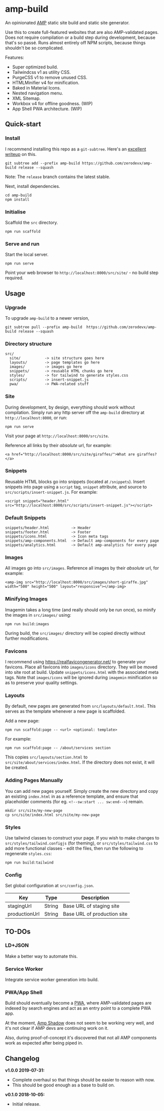 # amp-build

An opinionated [AMP](https://amp.dev) static site build and static site generator.

Use this to create full-featured websites that are also AMP-validated pages. Does not require compilation or
a build step during development, because that's so passé. Runs almost entirely off NPM scripts, because things
shouldn't be so complicated.


Features:

* Super optimized build.
* Tailwindcss v1 as utility CSS.
* PurgeCSS v1 to remove unused CSS.
* HTMLMinifier v4 for minification.
* Baked in Material Icons.
* Nested navigation menu.
* XML Sitemap.
* Workbox v4 for offline goodness. (WIP)
* App Shell PWA architecture. (WIP)


## Quick-start

### Install

I recommend installing this repo as a `git-subtree`. Here's an [excellent writeup](https://codewinsarguments.co/2016/05/01/git-submodules-vs-git-subtrees/) on this.


```
git subtree add --prefix amp-build https://github.com/zerodevx/amp-build release --squash
```

Note: The `release` branch contains the latest stable.

Next, install dependencies.

```
cd amp-build
npm install
```

### Initialise

Scaffold the `src` directory.

`npm run scaffold`


### Serve and run

Start the local server.

`npm run serve`

Point your web browser to `http://localhost:8000/src/site/` - no build step required.


## Usage

### Upgrade

To upgrade `amp-build` to a newer version,

`git subtree pull --prefix amp-build  https://github.com/zerodevx/amp-build release --squash`


### Directory structure

```
src/
  site/           -> site structure goes here
  layouts/        -> page templates go here
  images/         -> images go here
  snippets/       -> reusable HTML chunks go here
  styles/         -> for tailwind to generate styles.css
  scripts/        -> insert-snippet.js
  pwa/            -> PWA-related stuff
```


### Site

During development, by design, everything should work without compilation. Simply run any http server
off the `amp-build` directory at `http://localhost:8000`, or run:

`npm run serve`

Visit your page at `http://localhost:8000/src/site`.

Reference all links by their *absolute* url, for example:

`<a href="http://localhost:8000/src/site/giraffes/">What are giraffes?</a>`


### Snippets

Reusable HTML blocks go into snippets (located at `/snippets`). Insert snippets into page using a `script` tag,
`snippet` attribute, and source to `src/scripts/insert-snippet.js`. For example:

`<script snippet="header.html" src="http://localhost:8000/src/scripts/insert-snippet.js"></script>`


### Default Snippets

```
snippets/header.html          -> Header
snippets/footer.html          -> Footer
snippets/icons.html           -> Icon meta tags
snippets/amp-components.html  -> Default amp-components for every page
snippets/analytics.html       -> Default amp-analytics for every page
```


### Images

All images go into `src/images`. Reference all images by their *absolute* url, for example:

`<amp-img src="http://localhost:8000/src/images/short-giraffe.jpg" width="500" height="500" layout="responsive"></amp-img>`


### Minifying Images

Imagemin takes a long time (and really should only be run once), so minify the images in `src/images/` using:

`npm run build:images`

During build, the `src/images/` directory will be copied directly without further modifications.


### Favicons

I recommend using https://realfavicongenerator.net/ to generate your favicons. Place all favicons into `images/icons`
directory. They will be moved into site root at build. Update `snippets/icons.html` with the associated meta tags.
Note that `images/icons` will be ignored during `imagemin` minification so as to preserve your quality settings.


### Layouts

By default, new pages are generated from `src/layouts/default.html`. This serves as the template whenever a new page
is scaffolded.

Add a new page:

`npm run scaffold:page -- <url> <optional: template>`

For example:

`npm run scaffold:page -- /about/services section`

This copies `src/layouts/section.html` to `src/site/about/services/index.html`. If the directory does not exist,
it will be created.


### Adding Pages Manually

You can add new pages yourself. Simply create the new directory and copy an existing `index.html` in as a reference
template, and ensure that placeholder comments (for eg. `<!--sw:start ... sw:end-->`) remain.

```
mkdir src/site/my-new-page
cp src/site/index.html src/site/my-new-page
```


### Styles

Use tailwind classes to construct your page. If you wish to make changes to `src/styles/tailwind.configjs` (for theming),
or `src/styles/tailwind.css` to add more functional classes - edit the files, then run the following to regenerate
`styles.css`:

`npm run build:tailwind`


### Config

Set global configuration at `src/config.json`.

| Key                 | Type          | Description                              |
|---------------------|---------------|------------------------------------------|
| stagingUrl          | String        | Base URL of staging site                 |
| productionUrl       | String        | Base URL of production site              |



## TO-DOs

### LD+JSON

Make a better way to automate this.


### Service Worker

Integrate service worker generation into build.


### PWA/App Shell

Build should eventually become a [PWA](https://developers.google.com/web/progressive-web-apps/), where AMP-validated pages
are indexed by search engines and act as an entry point to a complete PWA app.

At the moment, [Amp Shadow](https://github.com/ampproject/amphtml/blob/master/spec/amp-shadow-doc.md) does not
seem to be working very well, and it's not clear if AMP devs are continuing work on it.

Also, during proof-of-concept it's discovered that not all AMP components work as expected after being piped in.


## Changelog

**v1.0.0 2019-07-31:**
* Complete overhaul so that things should be easier to reason with now.
* This should be good enough as a base to build on.

**v0.1.0 2018-10-05:**
* Initial release.

